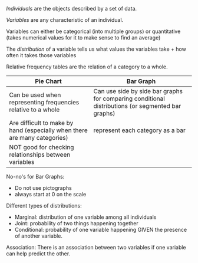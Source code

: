 
*Individuals* are the objects described by a set of data.

*Variables* are any characteristic of an individual.

Variables can either be categorical (into multiple groups) or quantitative (takes numerical values for it to make sense to find an average)

The *distribution* of a variable tells us what values the variables take + how often it takes those variables

Relative frequency tables are the relation of a category to a whole.


| Pie Chart                                                                 | Bar Graph                                                                                         |
| ------------------------------------------------------------------------- | ------------------------------------------------------------------------------------------------- |
| Can be used when representing frequencies relative to a whole             | Can use side by side bar graphs for comparing conditional distributions (or segmented bar graphs) |
| Are difficult to make by hand (especially when there are many categories) | represent each category as a bar                                                                  |
| NOT good for checking relationships between variables                     |                                                                                                   |

No-no's for Bar Graphs:
* Do not use pictographs
* always start at 0 on the scale 

Different types of distributions:
* Marginal: distribution of one variable among all individuals
* Joint: probability of two things happening together 
* Conditional: probability of one variable happening GIVEN the presence of another variable.

Association: There is an association between two variables if one variable can help predict the other. 